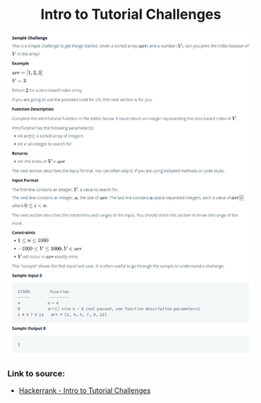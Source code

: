 <h1 align="center">Intro to Tutorial Challenges</h1>

![alt text](https://github.com/matthew01lokiet/Algorithmic-exercises/blob/main/z_description_images/Sorting/intro_to_tutorial_challenge.png?raw=true)

### Link to source: 
- <a href="https://www.hackerrank.com/challenges/tutorial-intro/problem">Hackerrank - Intro to Tutorial Challenges</a>
